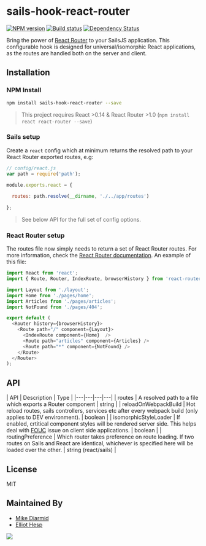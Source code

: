 # sails-hook-react-router

[![NPM version][npm-image]][npm-url]
[![Build status][travis-image]][travis-url]
[![Dependency Status][daviddm-image]][daviddm-url]

Bring the power of [React Router](https://github.com/reactjs/react-router) to your SailsJS application. This configurable hook is designed for universal/isomorphic React applications, as the routes are handled both on the server and client.

## Installation
### NPM Install
```sh
npm install sails-hook-react-router --save
```

> This project requires React >0.14 & React Router >1.0 (`npm install react react-router --save`)

### Sails setup
Create a `react` config which at minimum returns the resolved path to your React Router exported routes, e.g:

```javascript
// config/react.js
var path = require('path');

module.exports.react = {
  
  routes: path.resolve(__dirname, './../app/routes')
  
};

```

> See below API for the full set of config options.

### React Router setup
The routes file now simply needs to return a set of React Router routes. For more information, check the [React Router documentation](https://github.com/reactjs/react-router/blob/master/docs/guides/RouteConfiguration.md). An example of this file:

```javascript
import React from 'react';
import { Route, Router, IndexRoute, browserHistory } from 'react-router';

import Layout from './layout';
import Home from './pages/home';
import Articles from './pages/articles';
import NotFound from './pages/404';

export default (
  <Router history={browserHistory}>
    <Route path="/" component={Layout}>
      <IndexRoute component={Home}  />
      <Route path="articles" component={Articles} />
      <Route path="*" component={NotFound} />
    </Route>
  </Router>
);
```

## API

| API | Description | Type |
|---|---|---|---|
| routes | A resolved path to a file which exports a Router component | string |
| reloadOnWebpackBuild | Hot reload routes, sails controllers, services etc after every webpack build (only applies to DEV environment). | boolean |
| isomorphicStyleLoader | If enabled, crtitical component styles will be rendered server side. This helps deal with [FOUC](https://en.wikipedia.org/wiki/Flash_of_unstyled_content) issue on client side applications. | boolean |
| routingPreference | Which router takes preference on route loading. If two routes on Sails and React are identical, whichever is specified here will be loaded over the other. | string (react/sails) |

## License
MIT

## Maintained By
- [Mike Diarmid](https://github.com/salakar)
- [Elliot Hesp](https://github.com/ehesp)

<img src='http://i.imgur.com/NsAdNdJ.png'>

[sails-logo]: http://cdn.tjw.io/images/sails-logo.png
[sails-url]: https://sailsjs.org
[npm-image]: https://img.shields.io/npm/v/sails-hook-webpack.svg?style=flat-square
[npm-url]: https://npmjs.org/package/sails-hook-webpack
[travis-image]: https://img.shields.io/travis/teamfa/sails-hook-webpack.svg?style=flat-square
[travis-url]: https://travis-ci.org/teamfa/sails-hook-webpack
[daviddm-image]: http://img.shields.io/david/teamfa/sails-hook-webpack.svg?style=flat-square
[daviddm-url]: https://david-dm.org/teamfa/sails-hook-webpack

